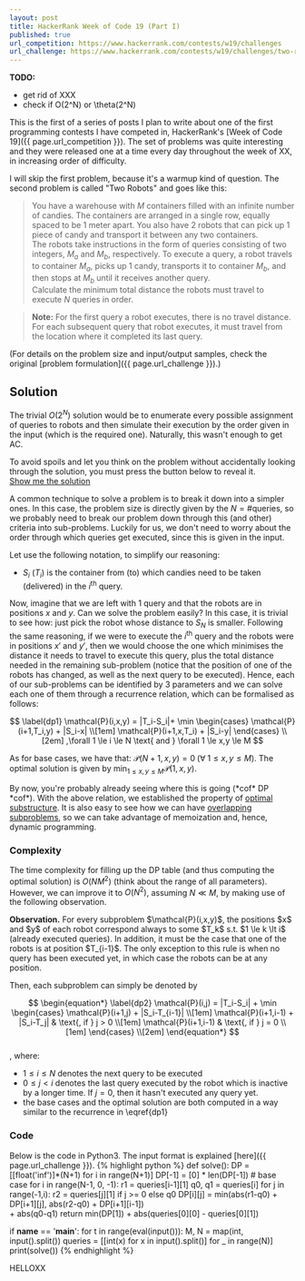 ```yaml
---
layout: post
title: HackerRank Week of Code 19 (Part I)
published: true
url_competition: https://www.hackerrank.com/contests/w19/challenges
url_challenge: https://www.hackerrank.com/contests/w19/challenges/two-robots
---
```


**TODO:**
* get rid of XXX
* check if O(2^N) or \theta(2^N)

This is the first of a series of posts I plan to write about one of the first programming contests I have competed in, HackerRank's [Week of Code 19]({{ page.url_competition }}). The set of problems was quite interesting and they were released one at a time every day throughout the week of XX, in increasing order of difficulty.

I will skip the first problem, because it's a warmup kind of question. The second problem is called "Two Robots" and goes like this: 

> You have a warehouse with $M$ containers filled with an infinite number of candies. The containers are arranged in a single row, equally spaced to be $1$ meter apart. You also have $2$ robots that can pick up $1$ piece of candy and transport it between any two containers.  
The robots take instructions in the form of queries consisting of two integers, $M_a$ and $M_b$, respectively. To execute a query, a robot travels to container $M_a$, picks up $1$ candy, transports it to container $M_b$, and then stops at $M_b$ until it receives another query.  
Calculate the minimum total distance the robots must travel to execute $N$ queries in order.  

> **Note:** For the first query a robot executes, there is no travel distance. For each subsequent query that robot executes, it must travel from the location where it completed its last query.

(For details on the problem size and input/output samples, check the original [problem formulation]({{ page.url_challenge }}).)

## Solution
The trivial $O(2^N)$ solution would be to enumerate every possible assignment of queries to robots and then simulate their execution by the order given in the input (which is the required one). Naturally, this wasn't enough to get AC.

<div class="message spoil-alert">
To avoid spoils and let you think on the problem without accidentally looking through the solution, you must press the button below to reveal it.
</div>
<a class="show-solution" href="">Show me the solution</a>

A common technique to solve a problem is to break it down into a simpler ones. In this case, the problem size is directly given by the $N=\text{#queries}$, so we probably need to break our problem down through this (and other) criteria into sub-problems. Luckily for us, we don't need to worry about the order through which queries get executed, since this is given in the input.

Let use the following notation, to simplify our reasoning:

* $S_i$ ($T_i$) is the container from (to) which candies need to be taken (delivered) in the $i$<sup>th</sup> query.

Now, imagine that we are left with $1$ query and that the robots are in positions $x$ and $y$. Can we solve the problem easily? In this case, it is trivial to see how: just pick the robot whose distance to $S_{N}$ is smaller. Following the same reasoning, if we were to execute the $i$<sup>th</sup> query and the robots were in positions $x'$ and $y'$, then we would choose the one which minimises the distance it needs to travel to execute this query, plus the total distance needed in the remaining sub-problem (notice that the position of one of the robots has changed, as well as the next query to be executed). Hence, each of our sub-problems can be identified by $3$ parameters and we can solve each one of them through a recurrence relation, which can be formalised as follows:

$$
 \label{dp1}
 \mathcal{P}(i,x,y) = |T_i-S_i|+ \min
 \begin{cases}
  \mathcal{P}(i+1,T_i,y) + |S_i-x| \\[1em]
  \mathcal{P}(i+1,x,T_i) + |S_i-y|
 \end{cases} \\[2em]
 ,\forall 1 \le i \le N \text{ and } \forall 1 \le x,y \le M
$$

As for base cases, we have that: $\mathcal{P}(N+1,x,y)=0 \; (\forall \; 1 \le x,y \le M)$. The optimal solution is given by $\min_{1 \le x,y \le M} \mathcal{P}(1,x,y)$.

By now, you're probably already seeing where this is going (\*cof\* DP \*cof\*). With the above relation, we established the property of [optimal substructure](https://en.wikipedia.org/wiki/Optimal_substructure). It is also easy to see how we can have [overlapping subproblems](https://en.wikipedia.org/wiki/Overlapping_subproblems), so we can take advantage of memoization and, hence, dynamic programming.

### Complexity

The time complexity for filling up the DP table (and thus computing the optimal solution) is $O(NM^2)$ (think about the range of all parameters). However, we can improve it to $O(N^2)$, assuming $N \ll M$, by making use of the following observation.

<div class="observation">
<b>Observation.</b> For every subproblem $\mathcal{P}(i,x,y)$, the positions $x$ and $y$ of each robot correspond always to some $T_k$ s.t. $1 \le k \lt i$ (already executed queries). In addition, it must be the case that one of the robots is at position $T_{i-1}$. The only exception to this rule is when no query has been executed yet, in which case the robots can be at any position.
</div>

Then, each subproblem can simply be denoted by

$$
\begin{equation*}
\label{dp2}
\mathcal{P}(i,j) = |T_i-S_i| + \min
 \begin{cases}
  \mathcal{P}(i+1,j) + |S_i-T_{i-1}| \\[1em]
  \mathcal{P}(i+1,i-1) + |S_i-T_j|  & \text{, if } j > 0 \\[1em]
  \mathcal{P}(i+1,i-1)              & \text{, if } j = 0 \\[1em]
 \end{cases} \\[2em]
\end{equation*}
$$  
, where:

* $1 \le i \le N$ denotes the next query to be executed  
* $0 \le j \lt i$ denotes the last query executed by the robot which is inactive by a longer time. If $j=0$, then it hasn't executed any query yet.  
* the base cases and the optimal solution are both computed in a way similar to the recurrence in \eqref{dp1}


### Code

Below is the code in Python3. The input format is explained [here]({{ page.url_challenge }}).
{% highlight python %}
def solve():
  DP = [[float('inf')]*(N+1) for i in range(N+1)]
  DP[-1] = [0] * len(DP[-1])  # base case
  for i in range(N-1, 0, -1):
    r1 = queries[i-1][1]
    q0, q1 = queries[i]
    for j in range(-1,i):
      r2 = queries[j][1] if j >= 0 else q0
      DP[i][j] = min(abs(r1-q0) + DP[i+1][j], abs(r2-q0) + DP[i+1][i-1])\
                 + abs(q0-q1)
  return min(DP[1]) + abs(queries[0][0] - queries[0][1])

if __name__ == '__main__':
  for t in range(eval(input())):
    M, N = map(int, input().split())
    queries = [[int(x) for x in input().split()] for _ in range(N)]
    print(solve())
{% endhighlight %}

<div class="hidden-solution">
  HELLOXX
</div>
